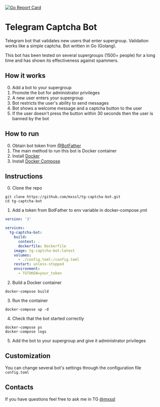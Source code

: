 [![Go Report Card](https://goreportcard.com/badge/github.com/mxssl/tg-captcha-bot)](https://goreportcard.com/report/github.com/mxssl/tg-captcha-bot)

# Telegram Captcha Bot

Telegram bot that validates new users that enter supergroup. Validation works like a simple captcha. Bot written in Go (Golang).

This bot has been tested on several supergroups (1500+ people) for a long time and has shown its effectiveness against spammers.

## How it works
0. Add a bot to your supergroup
1. Promote the bot for administrator privileges
2. A new user enters your supergroup
3. Bot restricts the user's ability to send messages
4. Bot shows a welcome message and a captcha button to the user
5. If the user doesn't press the button within 30 seconds then the user is banned by the bot

## How to run
0. Obtain bot token from [@BotFather](https://t.me/BotFather)
1. The main method to run this bot is Docker container
2. Install [Docker](https://docs.docker.com/install)
3. Install [Docker Compose](https://docs.docker.com/compose/install)

## Instructions 
0. Clone the repo
```
git clone https://github.com/mxssl/tg-captcha-bot.git
cd tg-captcha-bot
```

1. Add a token from BotFather to env variable in docker-compose.yml
```yaml
version: '3'

services:
  tg-captcha-bot:
    build:
      context: .
      dockerfile: Dockerfile
    image: tg-captcha-bot:latest
    volumes:
      - ./config.toml:/config.toml
    restart: unless-stopped
    environment:
      - TGTOKEN=your_token
```

2. Build a Docker container
```
docker-compose build
```

3. Run the container
```
docker-compose up -d
```

4. Check that the bot started correctly
```
docker-compose ps
docker-compose logs
```

5. Add the bot to your supergroup and give it administrator privileges

## Сustomization
You can change several bot's settings through the configuration file `config.toml`

## Contacts
If you have questions feel free to ask me in TG [@mxssl](https://t.me/mxssl)
